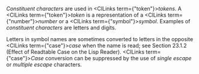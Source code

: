  



*Constituent characters* are used in <ClLinks  term={"token"}><i>tokens</i></ClLinks>. A <ClLinks  term={"token"}><i>token</i></ClLinks> is a representation of a <ClLinks  term={"number"}><i>number</i></ClLinks> or a <ClLinks  term={"symbol"}><i>symbol</i></ClLinks>. Examples of *constituent characters* are letters and digits. 



Letters in symbol names are sometimes converted to letters in the opposite <ClLinks  term={"case"}><i>case</i></ClLinks> when the name is read; see Section 23.1.2 (Effect of Readtable Case on the Lisp Reader). <ClLinks  term={"case"}><i>Case</i></ClLinks> conversion can be suppressed by the use of *single escape* or *multiple escape* characters. 



